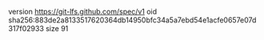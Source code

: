 version https://git-lfs.github.com/spec/v1
oid sha256:883de2a8133517620364db14950bfc34a5a7ebd54e1acfe0657e07d317f02933
size 91
